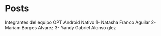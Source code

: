# Posts
Integrantes del equipo OPT Android Nativo
1- Natasha Franco Aguilar
2- Mariam Borges Alvarez
3- Yandy Gabriel Alonso glez
